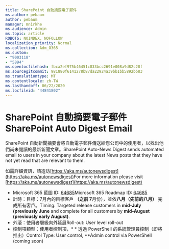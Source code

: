 ```yaml
---
title: SharePoint 自動摘要電子郵件
ms.author: pebaum
author: pebaum
manager: mnirkhe
ms.audience: Admin
ms.topic: article
ROBOTS: NOINDEX, NOFOLLOW
localization_priority: Normal
ms.collection: Adm_O365
ms.custom:
- "9003118"
- "5894"
ms.openlocfilehash: fbca2ef975b46451c833bcc2691e008a9d82c28f
ms.sourcegitcommit: 981880f6141278b87da22924a39bb1bb5892bb83
ms.translationtype: MT
ms.contentlocale: zh-TW
ms.lasthandoff: 06/22/2020
ms.locfileid: "44841802"
---
```

# <a name="sharepoint-auto-digest-email"></a><span data-ttu-id="fcbab-102">SharePoint 自動摘要電子郵件</span><span class="sxs-lookup"><span data-stu-id="fcbab-102">SharePoint Auto Digest Email</span></span>

<span data-ttu-id="fcbab-103">SharePoint 自動新聞摘要會將自動電子郵件傳送給您公司中的使用者，以找出他們尚未閱讀的最新新聞文章。</span><span class="sxs-lookup"><span data-stu-id="fcbab-103">SharePoint Auto-News Digest sends automated email to users in your company about the latest News posts that they have not yet read that are relevant to them.</span></span>

<span data-ttu-id="fcbab-104">如需詳細資訊，請造訪[https://aka.ms/autonewsdigest](https://aka.ms/autonewsdigest)</span><span class="sxs-lookup"><span data-stu-id="fcbab-104">For more information please visit [https://aka.ms/autonewsdigest](https://aka.ms/autonewsdigest)</span></span>

- <span data-ttu-id="fcbab-105">Microsoft 365 藍圖 ID: [64685](https://www.microsoft.com/microsoft-365/roadmap?filters=&featureid=64685)</span><span class="sxs-lookup"><span data-stu-id="fcbab-105">Microsoft 365 Roadmap ID:  [64685](https://www.microsoft.com/microsoft-365/roadmap?filters=&featureid=64685)</span></span>
- <span data-ttu-id="fcbab-106">計時：目標：7月內的目標客戶 **（之前 7**月份），並依**八月（先前的八月）** 完成所有客戶。</span><span class="sxs-lookup"><span data-stu-id="fcbab-106">Timing: Targeted release customers in  **mid-July (previously June**  and complete for all customers by  **mid-August (previously early August)**.</span></span>
- <span data-ttu-id="fcbab-107">外滾：使用者層級向外延展</span><span class="sxs-lookup"><span data-stu-id="fcbab-107">Roll-out: User level roll-out</span></span>
- <span data-ttu-id="fcbab-108">控制項類型：使用者控制項，\* \* 透過 PowerShell 的系統管理員控制（即將推出）</span><span class="sxs-lookup"><span data-stu-id="fcbab-108">Control Type: User control,  \*\*Admin control via PowerShell (coming soon)</span></span>
